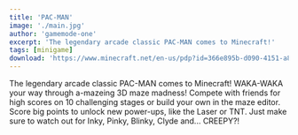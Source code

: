```yaml
---
title: 'PAC-MAN'
image: './main.jpg'
author: 'gamemode-one'
excerpt: 'The legendary arcade classic PAC-MAN comes to Minecraft!'
tags: [minigame]
download: 'https://www.minecraft.net/en-us/pdp?id=366e895b-d090-4151-a83a-e86c6b339732'
---
```


The legendary arcade classic PAC-MAN comes to Minecraft! WAKA-WAKA your way through a-mazeing 3D maze madness! Compete with friends for high scores on 10 challenging stages or build your own in the maze editor. Score big points to unlock new power-ups, like the Laser or TNT. Just make sure to watch out for Inky, Pinky, Blinky, Clyde and... CREEPY?!
